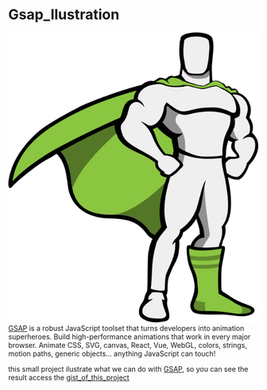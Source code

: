 # Gsap_Ilustration

![](./hero-logo.svg)
[GSAP](https://greensock.com/gsap/) is a robust JavaScript toolset that turns developers into animation superheroes. Build high-performance animations that work in every major browser. Animate CSS, SVG, canvas, React, Vue, WebGL, colors, strings, motion paths, generic objects... anything JavaScript can touch!

this small project ilustrate what we can do with [GSAP](https://greensock.com/gsap/), so you can see the result access the [gist_of_this_project](example.com)
